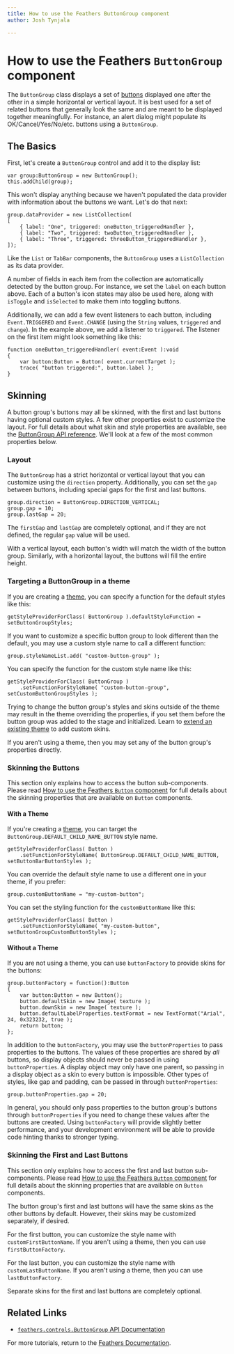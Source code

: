 ```yaml
---
title: How to use the Feathers ButtonGroup component  
author: Josh Tynjala

---
```

# How to use the Feathers `ButtonGroup` component

The `ButtonGroup` class displays a set of [buttons](button.html) displayed one after the other in a simple horizontal or vertical layout. It is best used for a set of related buttons that generally look the same and are meant to be displayed together meaningfully. For instance, an alert dialog might populate its OK/Cancel/Yes/No/etc. buttons using a `ButtonGroup`.

## The Basics

First, let's create a `ButtonGroup` control and add it to the display list:

``` code
var group:ButtonGroup = new ButtonGroup();
this.addChild(group);
```

This won't display anything because we haven't populated the data provider with information about the buttons we want. Let's do that next:

``` code
group.dataProvider = new ListCollection(
[
    { label: "One", triggered: oneButton_triggeredHandler },
    { label: "Two", triggered: twoButton_triggeredHandler },
    { label: "Three", triggered: threeButton_triggeredHandler },
]);
```

Like the `List` or `TabBar` components, the `ButtonGroup` uses a `ListCollection` as its data provider.

A number of fields in each item from the collection are automatically detected by the button group. For instance, we set the `label` on each button above. Each of a button's icon states may also be used here, along with `isToggle` and `isSelected` to make them into toggling buttons.

Additionally, we can add a few event listeners to each button, including `Event.TRIGGERED` and `Event.CHANGE` (using the `String` values, `triggered` and `change`). In the example above, we add a listener to `triggered`. The listener on the first item might look something like this:

``` code
function oneButton_triggeredHandler( event:Event ):void
{
    var button:Button = Button( event.currentTarget );
    trace( "button triggered:", button.label );
}
```

## Skinning

A button group's buttons may all be skinned, with the first and last buttons having optional custom styles. A few other properties exist to customize the layout. For full details about what skin and style properties are available, see the [ButtonGroup API reference](../api-reference/feathers/controls/ButtonGroup.html). We'll look at a few of the most common properties below.

### Layout

The `ButtonGroup` has a strict horizontal or vertical layout that you can customize using the `direction` property. Additionally, you can set the `gap` between buttons, including special gaps for the first and last buttons.

``` code
group.direction = ButtonGroup.DIRECTION_VERTICAL;
group.gap = 10;
group.lastGap = 20;
```

The `firstGap` and `lastGap` are completely optional, and if they are not defined, the regular `gap` value will be used.

With a vertical layout, each button's width will match the width of the button group. Similarly, with a horizontal layout, the buttons will fill the entire height.

### Targeting a ButtonGroup in a theme

If you are creating a [theme](themes.html), you can specify a function for the default styles like this:

``` code
getStyleProviderForClass( ButtonGroup ).defaultStyleFunction = setButtonGroupStyles;
```

If you want to customize a specific button group to look different than the default, you may use a custom style name to call a different function:

``` code
group.styleNameList.add( "custom-button-group" );
```

You can specify the function for the custom style name like this:

``` code
getStyleProviderForClass( ButtonGroup )
    .setFunctionForStyleName( "custom-button-group", setCustomButtonGroupStyles );
```

Trying to change the button group's styles and skins outside of the theme may result in the theme overriding the properties, if you set them before the button group was added to the stage and initialized. Learn to [extend an existing theme](extending-themes.html) to add custom skins.

If you aren't using a theme, then you may set any of the button group's properties directly.

### Skinning the Buttons

This section only explains how to access the button sub-components. Please read [How to use the Feathers `Button` component](button.html) for full details about the skinning properties that are available on `Button` components.

#### With a Theme

If you're creating a [theme](themes.html), you can target the `ButtonGroup.DEFAULT_CHILD_NAME_BUTTON` style name.

``` code
getStyleProviderForClass( Button )
    .setFunctionForStyleName( ButtonGroup.DEFAULT_CHILD_NAME_BUTTON, setButtonBarButtonStyles );
```

You can override the default style name to use a different one in your theme, if you prefer:

``` code
group.customButtonName = "my-custom-button";
```

You can set the styling function for the `customButtonName` like this:

``` code
getStyleProviderForClass( Button )
    .setFunctionForStyleName( "my-custom-button", setButtonGroupCustomButtonStyles );
```

#### Without a Theme

If you are not using a theme, you can use `buttonFactory` to provide skins for the buttons:

``` code
group.buttonFactory = function():Button
{
    var button:Button = new Button();
    button.defaultSkin = new Image( texture );
    button.downSkin = new Image( texture );
    button.defaultLabelProperties.textFormat = new TextFormat("Arial", 24, 0x323232, true );
    return button;
};
```

In addition to the `buttonFactory`, you may use the `buttonProperties` to pass properties to the buttons. The values of these properties are shared by *all* buttons, so display objects should never be passed in using `buttonProperties`. A display object may only have one parent, so passing in a display object as a skin to every button is impossible. Other types of styles, like gap and padding, can be passed in through `buttonProperties`:

``` code
group.buttonProperties.gap = 20;
```

In general, you should only pass properties to the button group's buttons through `buttonProperties` if you need to change these values after the buttons are created. Using `buttonFactory` will provide slightly better performance, and your development environment will be able to provide code hinting thanks to stronger typing.

### Skinning the First and Last Buttons

This section only explains how to access the first and last button sub-components. Please read [How to use the Feathers `Button` component](button.html) for full details about the skinning properties that are available on `Button` components.

The button group's first and last buttons will have the same skins as the other buttons by default. However, their skins may be customized separately, if desired.

For the first button, you can customize the style name with `customFirstButtonName`. If you aren't using a theme, then you can use `firstButtonFactory`.

For the last button, you can customize the style name with `customLastButtonName`. If you aren't using a theme, then you can use `lastButtonFactory`.

Separate skins for the first and last buttons are completely optional.

## Related Links

-   [`feathers.controls.ButtonGroup` API Documentation](../api-reference/feathers/controls/ButtonGroup.html)

For more tutorials, return to the [Feathers Documentation](index.html).



